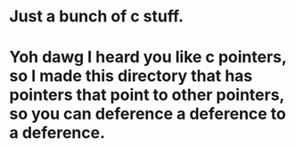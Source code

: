 # Just a bunch of c stuff.
# Yoh dawg I heard you like c pointers, so I made this directory that has pointers that point to other pointers, so you can deference a deference to a deference. 

